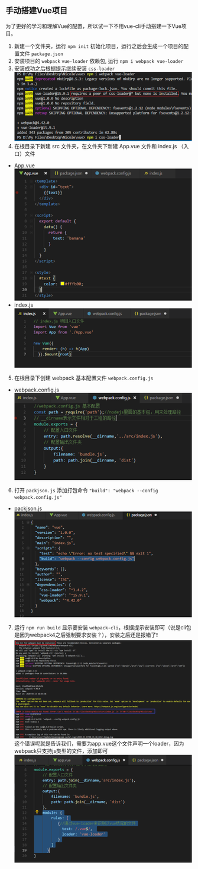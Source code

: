 ## 手动搭建Vue项目
为了更好的学习和理解Vue的配置，所以试一下不用vue-cli手动搭建一下Vue项目。

1. 新建一个文件夹，运行 `npm init` 初始化项目，运行之后会生成一个项目的配置文件 `package.json`  
2. 安装项目的 `webpack` `vue-loader` 依赖包, 运行 `npm i webpack vue-loader`
3. 安装成功之后根据提示继续安装 `css-loader`
![vueinit_01](../../.vuepress/imgs/blog/vue/vueinit/vueinit_01.png)
4. 在根目录下新建 src 文件夹，在文件夹下新建 App.vue 文件和 index.js （入口）文件
- App.vue
![vueinit_02](../../.vuepress/imgs/blog/vue/vueinit/vueinit_02.png)
- index.js
![vueinit_03](../../.vuepress/imgs/blog/vue/vueinit/vueinit_03.png)
5. 在根目录下创建 webpack 基本配置文件 `webpack.config.js`
- webpack.config.js
![vueinit_04](../../.vuepress/imgs/blog/vue/vueinit/vueinit_04.png)
6. 打开 `packjson.js` 添加打包命令 `"build": "webpack --config webpack.config.js"`
- packjson.js
![vueinit_05](../../.vuepress/imgs/blog/vue/vueinit/vueinit_05.png)
7. 运行 `npm run build` 显示要安装 `webpack-cli`，根据提示安装即可（说是cli包是因为webpack4之后强制要求安装？），安装之后还是报错了❗
![vueinit_06](../../.vuepress/imgs/blog/vue/vueinit/vueinit_06.png)
这个错误呢就是告诉我们，需要为app.vue这个文件声明一个loader，因为webpack只支持js类型的文件，添加即可
![vueinit_07](../../.vuepress/imgs/blog/vue/vueinit/vueinit_07.png)

